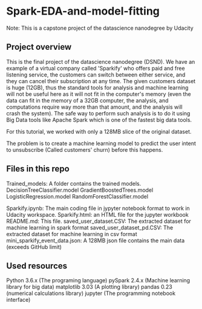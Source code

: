 # Spark-EDA-and-model-fitting

Note: This is a capstone project of the datascience nanodegree by Udacity

## Project overview
This is the final project of the datascience nanodegree (DSND). We have an example of a virtual company called 'Sparkify' who offers paid and free listening service, the customers can switch between either service, and they can cancel their subscription at any time. The given customers dataset is huge (12GB), thus the standard tools for analysis and machine learning will not be useful here as it will not fit in the computer's memory (even the data can fit in the memory of a 32GB computer, the analysis, and computations require way more than that amount, and the analysis will crash the system). The safe way to perform such analysis is to do it using Big Data tools like Apache Spark which is one of the fastest big data tools.

For this tutorial, we worked with only a 128MB slice of the original dataset.

The problem is to create a machine learning model to predict the user intent to unsubscribe (Called customers' churn) before this happens.

## Files in this repo


Trained_models: A folder contains the trained models.
DecisionTreeClassifier.model
GradientBoostedTrees.model
LogisticRegression.model
RandomForestClassifier.model


Sparkify.ipynb: The main coding file in jypyter notebook format to work in Udacity workspace.
Sparkify.html: an HTML file for the jupyter workbook
README.md: This file.
saved_user_dataset.CSV: The extracted dataset for machine learning in spark format
saved_user_dataset_pd.CSV: The extracted dataset for machine learning in csv format
mini_sparkify_event_data.json: A 128MB json file contains the main data (exceeds GitHub limit)


## Used resources
Python 3.6.x (The programing language)
pySpark 2.4.x (Machine learning library for big data)
matplotlib 3.03 (A plotting library)
pandas 0.23 (numerical calculations library)
jupyter (The programming notebook interface)
